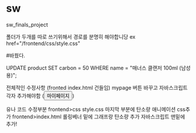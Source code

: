 # sw
sw_finals_project

폴더가 두개를 따로 쓰기위해서 경로를 분명히 해야합니당
ex href="/frontend/css/style.css"

#바꿨다.


UPDATE product
SET carbon = 50
WHERE name = "매너스 클랜저 100ml (남성용)";


전체적인 수정사항  (fronted index.html 건들임)
mypage 버튼 바꾸고 자바스크립트 각자 추가해야함 
(<a href="#" onclick="checkLogin()"><button>마이페이지</button></a>)


유나 코드 수정부분
frontend>css
style.css 마지막 부분에 탄소량 애니메이션 css추가
frontend>index.html
롤링베너 밑에 그래프랑 탄소량 추가
자바스크립트 맨밑에 추가!